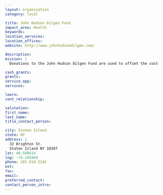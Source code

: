 ```yaml
---
layout: organization
category: local

title: John Hudson Dilgen Fund
impact_area: Health
keywords: 
location_services: 
location_offices: 
website: http://www.johnhudsondilgen.com/

description: 
mission: |
  Donations to the John Hudson Dilgen Fund are used to offset the cost of medical supplies, child care clothes, and other things for John Hudson. Because of his rare skin disease, many of the over the counter antibiotics, vitamins and medications that are not covered by insurance. He also requires his own babysitter and one-on-one supervision, childcare is very expensive. John Hudson's fund is also used to purchase equipment which John Hudson needs throughout the year (air conditioners, car seats, strollers, etc.).

cash_grants: 
grants: 
service_opp: 
services: 

learn: 
cont_relationship: 

salutation: 
first_name: 
last_name: 
title_contact_person: 

city: Staten Island
state: NY
address: |
  32 Brighton St.  
  Staten Island NY 10307
lat: 40.508614
lng: -74.245049
phone: 201-914-2242
ext: 
fax: 
email: 
preferred_contact: 
contact_person_intro: 
---
```

